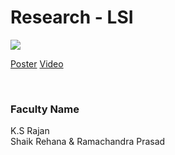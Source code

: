 # Research - LSI

![](https://i.imgur.com/XUjKHBG.png)

[Poster](33.%20Research%20-%20LSI.pdf)
[Video](https://rndshowcase.iiit.ac.in/tto/TTO_website_data/Videos/280.mp4)

<br>


### Faculty Name

K.S Rajan<br>
Shaik Rehana & Ramachandra Prasad
